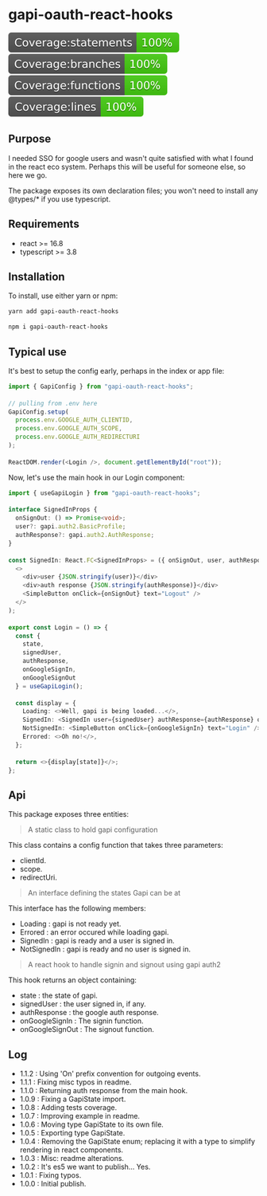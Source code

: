 # gapi-oauth-react-hooks

![Statements](./badges/badge-statements.svg) ![Branches](./badges/badge-branches.svg) ![Functions](./badges/badge-functions.svg) ![Lines](./badges/badge-lines.svg)

## Purpose

I needed SSO for google users and wasn't quite satisfied with what I found in the react eco system. Perhaps this will be useful for someone else, so here we go.

The package exposes its own declaration files; you won't need to install any @types/\* if you use typescript.

## Requirements

- react >= 16.8
- typescript >= 3.8

## Installation

To install, use either yarn or npm:

```bash
yarn add gapi-oauth-react-hooks
```

```bash
npm i gapi-oauth-react-hooks
```

## Typical use

It's best to setup the config early, perhaps in the index or app file:

```Typescript
import { GapiConfig } from "gapi-oauth-react-hooks";

// pulling from .env here
GapiConfig.setup(
  process.env.GOOGLE_AUTH_CLIENTID,
  process.env.GOOGLE_AUTH_SCOPE,
  process.env.GOOGLE_AUTH_REDIRECTURI
);

ReactDOM.render(<Login />, document.getElementById("root"));
```

Now, let's use the main hook in our Login component:

```Typescript
import { useGapiLogin } from "gapi-oauth-react-hooks";

interface SignedInProps {
  onSignOut: () => Promise<void>;
  user?: gapi.auth2.BasicProfile;
  authResponse?: gapi.auth2.AuthResponse;
}

const SignedIn: React.FC<SignedInProps> = ({ onSignOut, user, authResponse }) => (
  <>
    <div>user {JSON.stringify(user)}</div>
    <div>auth response {JSON.stringify(authResponse)}</div>
    <SimpleButton onClick={onSignOut} text="Logout" />
  </>
);

export const Login = () => {
  const {
    state,
    signedUser,
    authResponse,
    onGoogleSignIn,
    onGoogleSignOut
  } = useGapiLogin();

  const display = {
    Loading: <>Well, gapi is being loaded...</>,
    SignedIn: <SignedIn user={signedUser} authResponse={authResponse} onSignOut={onGoogleSignOut} />,
    NotSignedIn: <SimpleButton onClick={onGoogleSignIn} text="Login" />,
    Errored: <>Oh no!</>,
  };

  return <>{display[state]}</>;
};
```

## Api

This package exposes three entities:

> A static class to hold gapi configuration

This class contains a config function that takes three parameters:

- clientId.
- scope.
- redirectUri.

> An interface defining the states Gapi can be at

This interface has the following members:

- Loading : gapi is not ready yet.
- Errored : an error occured while loading gapi.
- SignedIn : gapi is ready and a user is signed in.
- NotSignedIn : gapi is ready and no user is signed in.

> A react hook to handle signin and signout using gapi auth2

This hook returns an object containing:

- state : the state of gapi.
- signedUser : the user signed in, if any.
- authResponse : the google auth response.
- onGoogleSignIn : The signin function.
- onGoogleSignOut : The signout function.

## Log

- 1.1.2 : Using 'On' prefix convention for outgoing events.
- 1.1.1 : Fixing misc typos in readme.
- 1.1.0 : Returning auth response from the main hook.
- 1.0.9 : Fixing a GapiState import.
- 1.0.8 : Adding tests coverage.
- 1.0.7 : Improving example in readme.
- 1.0.6 : Moving type GapiState to its own file.
- 1.0.5 : Exporting type GapiState.
- 1.0.4 : Removing the GapiState enum; replacing it with a type to simplify rendering in react components.
- 1.0.3 : Misc: readme alterations.
- 1.0.2 : It's es5 we want to publish... Yes.
- 1.0.1 : Fixing typos.
- 1.0.0 : Initial publish.
